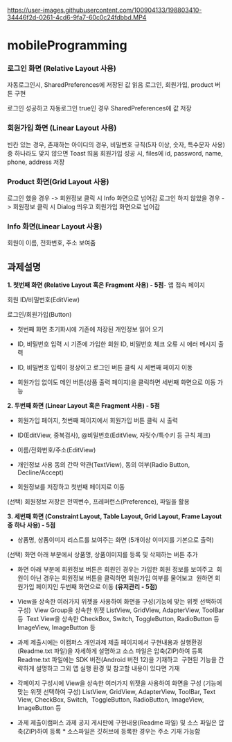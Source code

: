 

https://user-images.githubusercontent.com/100904133/198803410-34446f2d-0261-4cd6-9fa7-60c0c24fdbbd.MP4

# mobileProgramming
### 로그인 화면 (Relative Layout 사용)

자동로그인시, SharedPreferences에 저장된 값 읽음
로그인, 회원가입, product 버튼 구현

로그인 성공하고 자동로그인 true인 경우 SharedPreferences에 값 저장

### 회원가입 화면 (Linear Layout 사용)
빈칸 있는 경우, 존재하는 아이디의 경우, 비밀번호 규칙(5자 이상, 숫자, 특수문자 사용) 중 하나라도 맞지 않으면 Toast 띄움
회원가입 성공 시, files에 id, password, name, phone, address 저장

### Product 화면(Grid Layout 사용)
로그인 했을 경우 -> 회원정보 클릭 시 Info 화면으로 넘어감
로그인 하지 않았을 경우 -> 회원정보 클릭 시 Dialog 띄우고 회원가입 화면으로 넘어감

### Info 화면(Linear Layout 사용)
회원이 이름, 전화번호, 주소 보여줌


## 과제설명
**1. 첫번째 화면 (Relative Layout 혹은 Fragment 사용) - 5점**- 
앱 접속 페이지

회원 ID/비밀번호(EditView)

로그인/회원가입(Button)

- 첫번째 화면 초기화시에 기존에 저장된 개인정보 읽어 오기

- ID, 비밀번호 입력 시 기존에 가입한 회원 ID, 비밀번호 체크 오류 시 에러 메시지 출력

- ID, 비밀번호 입력이 정상이고 로그인 버튼 클릭 시 세번째 페이지 이동

- 회원가입 없이도 메인 버튼(상품 출력 페이지)을 클릭하면 세번째 화면으로 이동 가능

**2. 두번째 화면 (Linear Layout 혹은 Fragment 사용) - 5점**

- 회원가입 페이지, 첫번째 페이지에서 회원가입 버튼 클릭 시 출력

- ID(EditView, 중복검사), @비밀번호(EditView, 자릿수/특수키 등 규칙 체크)

- 이름/전화번호/주소(EditView)

- 개인정보 사용 동의 간략 약관(TextView), 동의 여부(Radio Button, Decline/Accept)

- 회원정보를 저장하고 첫번째 페이지로 이동   

(선택) 회원정보 저장은 전역변수, 프레퍼런스(Preference), 파일을 활용

**3. 세번째 화면 (Constraint Layout, Table Layout, Grid Layout, Frame Layout 중 하나 사용) - 5점**

- 상품명, 상품이미지 리스트를 보여주는 화면 (5개이상 이미지를 기본으로 출력)  

(선택) 화면 아래 부분에서 상품명, 상품이미지를 등록 및 삭제하는 버튼 추가

- 화면 아래 부분에 회원정보 버튼은 회원인 경우는 가입한 회원 정보를 보여주고  회원이 아닌 경우는 회원정보 버튼을 클릭하면 회원가입 여부를 물어보고  원하면 회원가입 페이지인 두번째 화면으로 이동 **(유저관리 - 5점)**

- View을 상속한 여러가지 위젯을 사용하여 화면을 구성(기능에 맞는 위젯 선택하여 구성)  View Group을 상속한 위젯 ListView, GridView, AdapterView, ToolBar 등  Text View을 상속한 CheckBox, Switch, ToggleButton, RadioButton 등  ImageView, ImageButton 등

- 과제 제출시에는 이캠퍼스 개인과제 제출 페이지에서 구현내용과 실행환경(Readme.txt 파일)을 자세하게 설명하고 소스 파일은 압축(ZIP)하여 등록Readme.txt 파일에는 SDK 버전(Android 버전 12)을 기재하고  구현된 기능을 간략하게 설명하고 그외 앱 실행 환경 및 참고할 내용이 있다면 기재
- 각페이지 구성시에 View을 상속한 여러가지 위젯을 사용하여 화면을 구성 (기능에 맞는 위젯 선택하여 구성) ListView, GridView, AdapterView, ToolBar, Text View, CheckBox, Switch,  ToggleButton, RadioButton, ImageView, ImageButton 등
- 과제 제출이캠퍼스 과제 공지 게시판에 구현내용(Readme 파일) 및 소스 파일은 압축(ZIP)하여 등록 * 소스파일은 깃허브에 등록한 경우는 주소 기재 가능함
